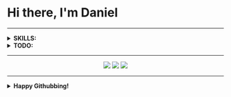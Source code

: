 # Hi there, I'm Daniel

<hr/>




<details>
<summary><b>SKILLS:</b></summary>
  <br/>


<!-- ★★★  -->
<!-- ★★☆ -->
<!-- ★☆☆ -->
<!-- ☆☆☆ -->

<img src="https://img.shields.io/badge/★★☆-Java-F89917?logo=java&logoColor=ffffff" height="30"><br/>
<img src="https://img.shields.io/badge/★☆☆-Python-3674A6?logo=python&logoColor=ffffff" height="30"><br/>
<img src="https://img.shields.io/badge/★☆☆-Java%20Script-EFD81D?logo=javascript&logoColor=ffffff" height="30"><br/>

<img src="https://img.shields.io/badge/★★☆-GNU/Linux-FFD133?logo=linux&logoColor=ffffff" height="30"><br/>
<img src="https://img.shields.io/badge/★★☆-Windows%2010-0083DB?logo=windows&logoColor=ffffff" height="30"><br/>
<img src="https://img.shields.io/badge/★☆☆-Android-9FC437?logo=android&logoColor=ffffff" height="30"><br/>

<img src="https://img.shields.io/badge/★★★-Googling-F7F7F7?logo=google&logoColor=ffffff" height="30"><br/>

</details>


<details>
<summary><b>TODO: </b></summary>
  <br/>




<img src="https://img.shields.io/badge/☆☆☆-Kotlin-6D6FDB?logo=kotlin&logoColor=ffffff" height="30"><br/>
<img src="https://img.shields.io/badge/☆☆☆-C-035697?logo=c&logoColor=ffffff" height="30"><br/>
<img src="https://img.shields.io/badge/☆☆☆-C%20Sharp-EFD81D?logo=c%20sharp&logoColor=ffffff" height="30"><br/>
<img src="https://img.shields.io/badge/☆☆☆-C++-EFD81D?logo=c%2B%2B&logoColor=ffffff" height="30"><br/>

</details>

<hr/>

<div align="center">
    <img  src='https://github-readme-stats.vercel.app/api?username=kingDaniel2004&count_private=true&show_icons=true&theme=onedark'>
    <img  src='https://github-readme-stats.vercel.app/api/top-langs/?username=kingDaniel2004&langs_count=8&theme=onedark'>
    <img  src='https://github-profile-trophy.vercel.app/?username=kingDaniel2004&theme=onedark&margin-w=1&no-bg=false'>
    
</div>

<hr/>

<details>
    <summary><b>  Happy Githubbing! </b></summary>
<div align="center">
    <img  src='tenor.gif'>
</div>

</details>

